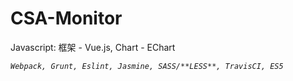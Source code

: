 # CSA-Monitor

Javascript: 框架 - Vue.js, Chart - EChart

*``Webpack, Grunt, Eslint, Jasmine, SASS/**LESS**, TravisCI, ES5``*
